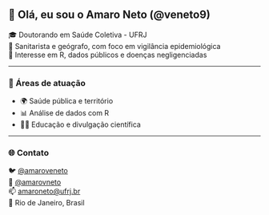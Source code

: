 ## 👋 Olá, eu sou o Amaro Neto (@veneto9)

🎓 Doutorando em Saúde Coletiva - UFRJ  
🧭 Sanitarista e geógrafo, com foco em vigilância epidemiológica  
🧪 Interesse em R, dados públicos e doenças negligenciadas  

---

### 💼 Áreas de atuação

- 🌍 Saúde pública e território  
- 📊 Análise de dados com R  
- 🧑‍🏫 Educação e divulgação científica  

---

### 🌐 Contato

🐦 [@amaroveneto](https://twitter.com/amaroveneto)  
📸 [@amarovneto](https://instagram.com/amarovneto)  
📫 amaroneto@ufrj.br  
📍 Rio de Janeiro, Brasil
